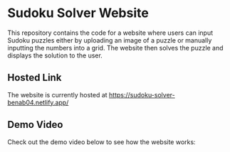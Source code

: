 # Sudoku Solver Website

This repository contains the code for a website where users can input Sudoku puzzles either by uploading an image of a puzzle or manually inputting the numbers into a grid. The website then solves the puzzle and displays the solution to the user.

## Hosted Link

The website is currently hosted at https://sudoku-solver-benab04.netlify.app/

## Demo Video

Check out the demo video below to see how the website works:
